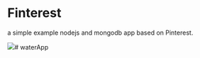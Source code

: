 # Finterest
a simple example nodejs and mongodb app based on Pinterest.

![](docs/screenshot.png)# waterApp
